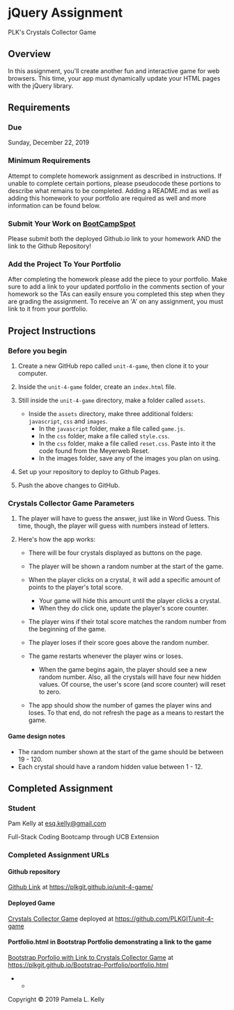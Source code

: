 # jQuery Assignment
PLK's Crystals Collector Game

## Overview
In this assignment, you'll create another fun and interactive game for web browsers. This time, your app must dynamically update your HTML pages with the jQuery library.

## Requirements

### Due
Sunday, December 22, 2019

### Minimum Requirements
Attempt to complete homework assignment as described in instructions. If unable to complete certain portions, please pseudocode these portions to describe what remains to be completed. Adding a README.md as well as adding this homework to your portfolio are required as well and more information can be found below.

### Submit Your Work on [BootCampSpot](https://www.bootcampspot-v2.com/)
Please submit both the deployed Github.io link to your homework AND the link to the Github Repository!

### Add the Project To Your Portfolio
After completing the homework please add the piece to your portfolio. Make sure to add a link to your updated portfolio in the comments section of your homework so the TAs can easily ensure you completed this step when they are grading the assignment. To receive an 'A' on any assignment, you must link to it from your portfolio.


## Project Instructions

### Before you begin

1. Create a new GitHub repo called `unit-4-game`, then clone it to your computer.

2. Inside the `unit-4-game` folder, create an `index.html` file.

3. Still inside the `unit-4-game` directory, make a folder called `assets`.
   * Inside the `assets` directory, make three additional folders: `javascript`, `css` and `images`.
     * In the `javascript` folder, make a file called `game.js`.
     * In the `css` folder, make a file called `style.css`.
     * In the `css` folder, make a file called `reset.css`. Paste into it the code found from the Meyerweb Reset.
     * In the images folder, save any of the images you plan on using.

4. Set up your repository to deploy to Github Pages.

5. Push the above changes to GitHub. 

### Crystals Collector Game Parameters

1. The player will have to guess the answer, just like in Word Guess. This time, though, the player will guess with numbers instead of letters. 

2. Here's how the app works:

   * There will be four crystals displayed as buttons on the page.

   * The player will be shown a random number at the start of the game.

   * When the player clicks on a crystal, it will add a specific amount of points to the player's total score. 

     * Your game will hide this amount until the player clicks a crystal.
     * When they do click one, update the player's score counter.

   * The player wins if their total score matches the random number from the beginning of the game.

   * The player loses if their score goes above the random number.

   * The game restarts whenever the player wins or loses.

     * When the game begins again, the player should see a new random number. Also, all the crystals will have four new hidden values. Of course, the user's score (and score counter) will reset to zero.

   * The app should show the number of games the player wins and loses. To that end, do not refresh the page as a means to restart the game.

#### Game design notes

* The random number shown at the start of the game should be between 19 - 120.
* Each crystal should have a random hidden value between 1 - 12.

## Completed Assignment

### Student
Pam Kelly at [esq.kelly@gmail.com](mailto:esq.kelly@gmail.com)

Full-Stack Coding Bootcamp through UCB Extension

### Completed Assignment URLs
#### Github repository
[Github Link](https://plkgit.github.io/unit-4-game/) at https://plkgit.github.io/unit-4-game/
#### Deployed Game
[Crystals Collector Game](https://github.com/PLKGIT/unit-4-game) deployed at https://github.com/PLKGIT/unit-4-game
#### Portfolio.html in Bootstrap Portfolio demonstrating a link to the game
[Bootstrap Porfolio with Link to Crystals Collector Game](https://plkgit.github.io/Bootstrap-Portfolio/portfolio.html) at 
https://plkgit.github.io/Bootstrap-Portfolio/portfolio.html

- - 
Copyright &copy; 2019 Pamela L. Kelly
